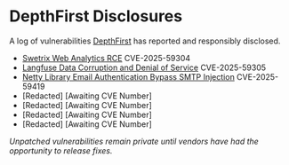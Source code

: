 # DepthFirst Disclosures
A log of vulnerabilities [DepthFirst](https://www.depthfirst.com/) has reported and responsibly disclosed.  

* [Swetrix Web Analytics RCE](https://github.com/Swetrix/swetrix/pull/397](https://www.depthfirst.com/post/anatomy-of-an-automated-patch-fixing-a-file-upload-rce-cve-2025-59304)) CVE-2025-59304
* [Langfuse Data Corruption and Denial of Service](https://www.depthfirst.com/post/how-an-authorization-flaw-reveals-a-common-security-blind-spot-cve-2025-59305-case-study) CVE-2025-59305
* [Netty Library Email Authentication Bypass SMTP Injection](https://www.depthfirst.com/post/our-ai-agent-found-a-netty-zero-day-that-bypasses-email-authentication-the-story-of-cve-2025-59419) CVE-2025-59419
* [Redacted] [Awaiting CVE Number]
* [Redacted] [Awaiting CVE Number]
* [Redacted] [Awaiting CVE Number]
* [Redacted] [Awaiting CVE Number]

_Unpatched vulnerabilities remain private until vendors have had the opportunity to release fixes._
